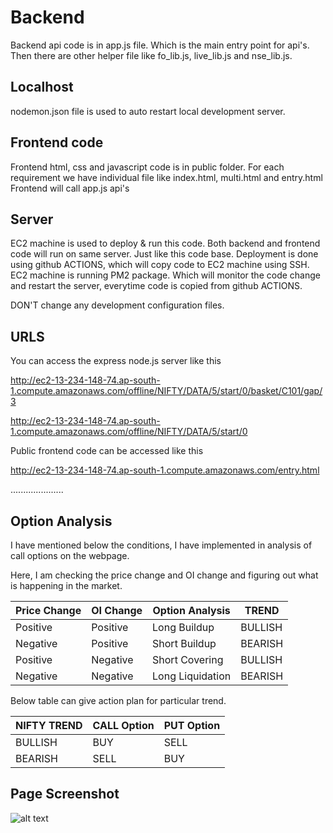 # Backend

Backend api code is in app.js file. Which is the main entry point for api's. Then there are other helper file like fo_lib.js, live_lib.js and nse_lib.js. 

## Localhost

nodemon.json file is used to auto restart local development server.

## Frontend code

Frontend html, css and javascript code is in public folder. For each requirement we have individual file like index.html, multi.html and entry.html Frontend will call app.js api's 

## Server
EC2 machine is used to deploy & run this code. Both backend and frontend code will run on same server. Just like this code base. Deployment is done using github ACTIONS, which will copy code to EC2 machine using SSH. EC2 machine is running PM2 package. Which will monitor the code change and restart the server, everytime code is copied from github ACTIONS.

DON'T change any development configuration files.

## URLS
You can access the express node.js server like this

http://ec2-13-234-148-74.ap-south-1.compute.amazonaws.com/offline/NIFTY/DATA/5/start/0/basket/C101/gap/3

http://ec2-13-234-148-74.ap-south-1.compute.amazonaws.com/offline/NIFTY/DATA/5/start/0

Public frontend code can be accessed like this

http://ec2-13-234-148-74.ap-south-1.compute.amazonaws.com/entry.html


.....................

## Option Analysis

I have mentioned below the conditions, I have implemented in analysis of call options on the webpage. 

Here, I am checking the price change and OI change and figuring out what is happening in the market. 

| Price Change | OI Change | Option Analysis | TREND |
|--|--|--|--|
| Positive | Positive | Long Buildup | BULLISH |
| Negative | Positive | Short Buildup | BEARISH |
| Positive | Negative | Short Covering | BULLISH |
| Negative | Negative | Long Liquidation | BEARISH |

Below table can give action plan for particular trend.

| NIFTY TREND | CALL Option | PUT Option |
|--|--|--|
| BULLISH | BUY | SELL |
| BEARISH | SELL | BUY |


## Page Screenshot

![alt text](https://raw.githubusercontent.com/aadityatamrakar/option_chain_analysis/master/screencapture-niftychain-herokuapp-2019-11-18-21_44_16.png)
